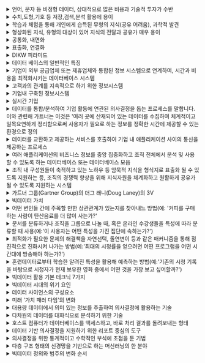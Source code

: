 <details>
<summary>언어, 문자 등 비정형 데이터, 상대적으로 많은 비용과 기술적 투자가 수반</summary>

정성적 데이터
</details>

<details>
<summary>수치,도형,기호 등 저장,검색,분석 활용에 용이</summary>

정량적 데이터
</details>

<details>
<summary>학습과 체험을 통해 개인에게 습득된 무형의 지식(공유 어려움), 과학적 발견</summary>

암묵지
</details>

<details>
<summary>형상화된 지식, 유형의 대상이 있어 지식의 전달과 공유가 매우 용이</summary>

형식지
</details>

<details>
<summary>공통화, 내면화</summary>

암묵지
</details>

<details>
<summary>표출화, 연결화</summary>

형식지
</details>

<details>
<summary>DIKW 피라미드</summary>

데이터, 정보, 지식, 지혜
</details>

<details>
<summary>데이터 베이스의 일반적인 특징</summary>

1. 통합된 데이터
2. 저장된 데이터
3. 공용 데이터
4. 변화되는 데이터
</details>

<details>
<summary>기업이 외부 공급업체 또는 제휴업체와 통합된 정보 시스템으로 연계하여, 시간과 비용을 최적화시키는 데이터베이스 시스템</summary>

SCM(Supply Chain Management)
</details>

<details>
<summary>고객과의 관계를 지속적으로 하기 위한 정보시스템</summary>

CRM(Customer Relationship Management)
</details>

<details>
<summary>기업내 구축된 정보시스템</summary>

ERP(Enterprise Resource Planning)
</details>

<details>
<summary>실시간 기업</summary>

RTE(Real-Time Enterprise)
</details>

<details>
<summary>데이터를 통합/분석하여 기업 활동에 연관된 의사결정을 돕는 프로세스를 말합니다. 이와 관련해 가트너는 이것은 '여러 곳에 산재되어 있는 데이터를 수집하여 체계적이고 일목요연하게 정리함으로써 사용자가 필요로 하는 정보를 정확한 시간에 제공할 수  있는 환경으로 정의</summary>

BI(Business Intelligence)
</details>

<details>
<summary>데이터를 교환하고 제공하는 서비스를 호출하여 기업 내 애플리케이션 사이의 통신을 제공하는 프로세스</summary>

EAI(Enterprise Architecture Integration)
</details>

<details>
<summary>여러 애플리케이션의 비즈니스 정보를 중앙 집중화하고 조직 전체에서 분석 및 사용할 수 있도록 하는 데이터베이스 또는 데이터베이스 모음</summary>

EDW(Enterprise Data Warehouse)
</details>

<details>
<summary>조직 내 구성원들이 축적하고 있는 노하우 등 암묵적 지식을 형식지로 표출화 될 수 있도록 지원하는 등, 조직의 경쟁력 향상을 위해 지식자원을 체계화하고 원활하게 공유가 될 수 있도록 지원하는 시스템</summary>

KMS(Knowledge Management System)
</details>

<details>
<summary>가트너 그룹(Gartner Group)의 더그 래니(Doug Laney)의 3V</summary>

빅데이터
1. 양(Volume)
2. 다양성(Variety)
3. 속도(Velocity)
</details>

<details>
<summary>빅데이터 가치</summary>

1. 데이터 활용 방식(재사용, 재조합, 다목적용 개발)
2. 새로운 가치 창출
3. 분석기술 발전
</details>

<details>
<summary>어떤 변인들 간에 주목할 만한 상관관계가 있는지를 찾아내느 방법(예: '커피를 구매하는 사람이 탄산음료를 더 많이 사는가?'</summary>

연관규칙학습
</details>

<details>
<summary>문서를 분류하거나 조직을 그룹으로 나눌 때, 혹은 온라인 수강생들을 특성에 따라 분류할 때 사용(예:'이 사용자는 어떤 특성을 가진 집단에 속하는가?')</summary>

유형분석
</details>

<details>
<summary>최적화가 필요한 문제의 해결책을 자연선택, 돌연변이 등과 같은 매커니즘을 통해 점진적으로 진화시켜 나가는 방법(예:'최대의 시청률을 얻으려면 어떤 프로그램을 어떤 시간대에 방송해야 하는가?') </summary>

유전알고리즘
</details>

<details>
<summary>훈련데이터로부터 학습한 알려진 특성을 활용해 예측하는 방법(예:'기존의 시청 기록을 바탕으로 시청자가 현재 보유한 영화 중에서 어떤 것을 가장 보고 싶어할까?') </summary>

유전알고리즘
</details>

<details>
<summary>빅데이터 활용 기본 테크닉 7가지</summary>

1. 연관 규칙 학습
2. 유형분석
3. 유전 알고리즘
4. 기계학습
5. 회귀분석
6. 감정 분석(비정형 데이터)
7. 소셜 네트워크 분석(비정형 데이터)
</details>

<details>
<summary>빅데이터 시대의 위기 요인</summary>

1. 사생활 침해
2. 책임 원칙 훼손
3. 데이터 오용
</details>

<details>
<summary>데이터 사이언스의 구성요소</summary>

1. Analytics : 수학, 확률모델, 머신러닝, 분석학, 패턴 인식과 학습, 모델링 등
2. IT : 시그널 프로세싱, 프로그래밍, 데이터 엔지니어링, 데이터 웨어하우스, 고성능 컴퓨팅 등
3. 비즈니스 분석 : 커뮤니케이션, 프레젠테이션, 스토리텔링, 시각화 등
</details>

<details>
<summary>미래 '가치 패러 다임'의 변화</summary>

1. 과거 : Digitalization
2. 현재 : Connection
3. 미래 : Agency
</details>

<details>
<summary>대용량 데이터에서 의미 있는 정보를 추출하여 의사결정에 활용하는 기술</summary>

데이터마이닝
</details>

<details>
<summary>다차원의 데이터를 대화식으로 분석하기 위한 기술</summary>

OLAP
</details>

<details>
<summary>호스트 컴퓨터가 데이터베이스를 액세스하고, 바로 처리 결과를 돌려보내는 형태</summary>

OLTP
</details>

<details>
<summary>데이터 기반 의사결정을 지원하기 위한 리포트 중심의 도구</summary>

BI(Business Intelligence)
</details>

<details>
<summary>의사결정을 위한 통계적이고 수학적인 부석에 초점을 둔 기법</summary>

BA(Business Analytics)
</details>

<details>
<summary>다층 구조 형태의 신경망을 기반으로 하는 머신러닝의 한 분야</summary>

Deep Learning
</details>

<details>
<summary>빅데이터 정의와 범주의 변화 순서</summary>

데이터 변화 -> 기술 변화 -> 인력, 조직 변화
</details>

